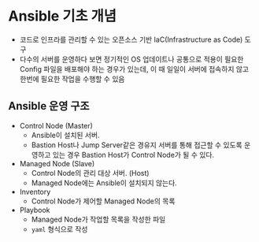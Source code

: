 Ansible 기초 개념
==================

* 코드로 인프라를 관리할 수 있는 오픈소스 기반 IaC(Infrastructure as Code) 도구
* 다수의 서버를 운영하다 보면 정기적인 OS 업데이트나 공통으로 적용이 필요한 Config 파일을 배포해야 하는 경우가 있는데, 이 때 일일이 서버에 접속하지 않고 한번에 필요한 작업을 수행할 수 있음

## Ansible 운영 구조
* Control Node (Master)
    * Ansible이 설치된 서버. 
    * Bastion Host나 Jump Server같은 경유지 서버를 통해 접근할 수 있도록 운영하고 있는 경우 Bastion Host가 Control Node가 될 수 있다.
* Managed Node (Slave)
    * Control Node의 관리 대상 서버. (Host)
    * Managed Node에는 Ansible이 설치되지 않는다.
* Inventory
    * Control Node가 제어할 Managed Node의 목록
* Playbook
    * Managed Node가 작업할 목록을 작성한 파일
    * `yaml` 형식으로 작성